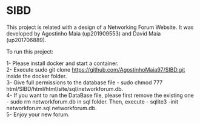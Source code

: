 # SIBD
This project is related with a design of a Networking Forum Website. 
It was developed by Agostinho Maia (up201909553) and David Maia (up201706889).

To run this project:

1- Please install docker and start a container. <br />
2- Execute sudo git clone https://github.com/AgostinhoMaia97/SIBD.git inside the docker folder. <br />
3- Give full permissions to the database file - sudo chmod 777 html/SIBD/html/html/site/sql/networkforum.db. <br />
4- If you want to run the DataBase file, please first remove the existing one - sudo rm networkforum.db in sql folder. Then, execute - sqlite3 -init networkforum.sql networkforum.db. <br />
5- Enjoy your new forum. <br />

